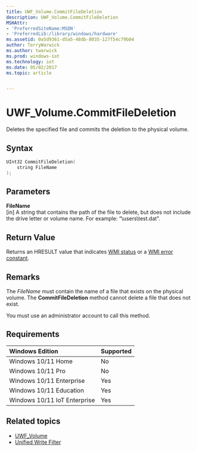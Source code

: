 ```yaml
---
title: UWF_Volume.CommitFileDeletion
description: UWF_Volume.CommitFileDeletion
MSHAttr:
- 'PreferredSiteName:MSDN'
- 'PreferredLib:/library/windows/hardware'
ms.assetid: 0a5d9361-d5a5-48db-8035-127f54c79b04
author: TerryWarwick
ms.author: twarwick
ms.prod: windows-iot
ms.technology: iot
ms.date: 05/02/2017
ms.topic: article


---
```

# UWF_Volume.CommitFileDeletion

Deletes the specified file and commits the deletion to the physical volume.

## Syntax

```powershell
UInt32 CommitFileDeletion(
    string FileName
);
```

## Parameters

**FileName**</br>\[in\] A string that contains the path of the file to delete, but does not include the drive letter or volume name. For example: “\\users\\test.dat”.

## Return Value

Returns an HRESULT value that indicates [WMI status](/windows/win32/wmisdk/wmi-non-error-constants) or a [WMI error constant](/windows/win32/wmisdk/wmi-error-constants).

## Remarks

The *FileName* must contain the name of a file that exists on the physical volume. The **CommitFileDeletion** method cannot delete a file that does not exist.

You must use an administrator account to call this method.

## Requirements

| Windows Edition       | Supported |
|:----------------------|:----------|
| Windows 10/11 Home       | No        |
| Windows 10/11 Pro        | No        |
| Windows 10/11 Enterprise | Yes       |
| Windows 10/11 Education  | Yes       |
| Windows 10/11 IoT Enterprise | Yes |

## Related topics

- [UWF_Volume](uwf-volume.md)
- [Unified Write Filter](unified-write-filter.md)
